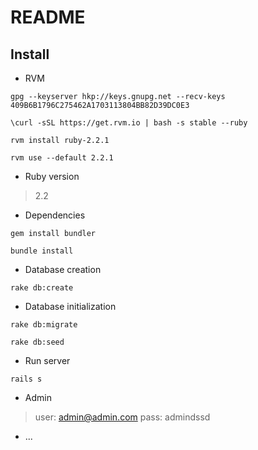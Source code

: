# README
## Install

* RVM 

`gpg --keyserver hkp://keys.gnupg.net --recv-keys 409B6B1796C275462A1703113804BB82D39DC0E3`

`\curl -sSL https://get.rvm.io | bash -s stable --ruby`

`rvm install ruby-2.2.1`

`rvm use --default 2.2.1`

* Ruby version

>2.2

* Dependencies

`gem install bundler`

`bundle install`

* Database creation

`rake db:create`

* Database initialization

`rake db:migrate`

`rake db:seed`

* Run server 

`rails s`

* Admin 
>user: admin@admin.com
>pass: admindssd

* ...
